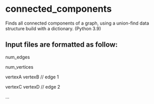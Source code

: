 # connected_components
Finds all connected components of a graph, using a union-find data structure build with a dictionary. (Python 3.9)

## Input files are formatted as follow:
num_edges

num_vertices

vertexA vertexB // edge 1

vertexC vertexD // edge 2

...
